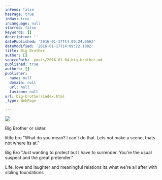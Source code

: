 ```yaml
---
inFeed: false
hasPage: true
inNav: true
inLanguage: null
starred: false
keywords: []
description: ''
datePublished: '2016-01-17T14:09:24.656Z'
dateModified: '2016-01-17T14:09:22.188Z'
title: Big Brother
author: []
sourcePath: _posts/2016-01-04-big-brother.md
published: true
authors: []
publisher:
  name: null
  domain: null
  url: null
  favicon: null
url: big-brother/index.html
_type: WebPage

---
```

![](https://the-grid-user-content.s3-us-west-2.amazonaws.com/00301ab9-8a82-4a4a-ab7c-f64a47660d32.jpg)

Big Brother or sister. 

little bro
"What do you mean?
I can't do that.
Lets not make a scene,
thats not where its at." 

Big Bro
"Just wanting to protect 
but I have to surrender.
You're the usual suspect
and the great pretender." 

Life, love and laughter
and meaningful relations
its what we're all after
with sibling foundations